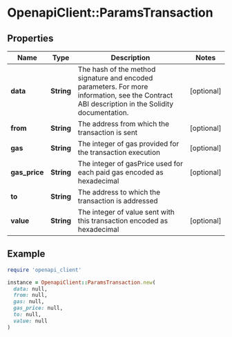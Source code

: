 # OpenapiClient::ParamsTransaction

## Properties

| Name | Type | Description | Notes |
| ---- | ---- | ----------- | ----- |
| **data** | **String** | The hash of the method signature and encoded parameters. For more information, see the Contract ABI description in the Solidity documentation. | [optional] |
| **from** | **String** | The address from which the transaction is sent | [optional] |
| **gas** | **String** | The integer of gas provided for the transaction execution | [optional] |
| **gas_price** | **String** | The integer of gasPrice used for each paid gas encoded as hexadecimal | [optional] |
| **to** | **String** | The address to which the transaction is addressed |  |
| **value** | **String** | The integer of value sent with this transaction encoded as hexadecimal | [optional] |

## Example

```ruby
require 'openapi_client'

instance = OpenapiClient::ParamsTransaction.new(
  data: null,
  from: null,
  gas: null,
  gas_price: null,
  to: null,
  value: null
)
```

